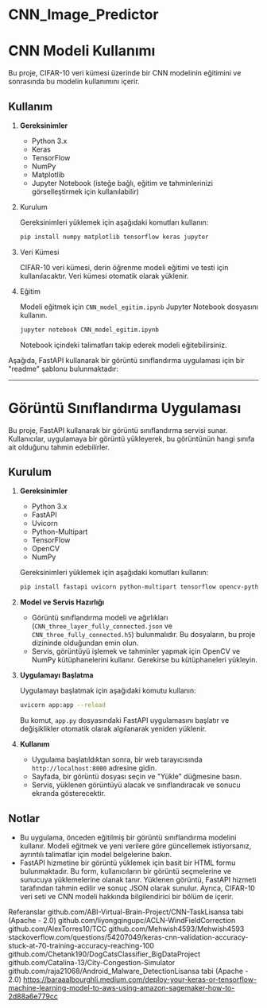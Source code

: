 # CNN_Image_Predictor

# CNN Modeli Kullanımı

Bu proje, CIFAR-10 veri kümesi üzerinde bir CNN modelinin eğitimini ve sonrasında bu modelin kullanımını içerir.

## Kullanım

1. **Gereksinimler**

   - Python 3.x
   - Keras
   - TensorFlow
   - NumPy
   - Matplotlib
   - Jupyter Notebook (isteğe bağlı, eğitim ve tahminlerinizi görselleştirmek için kullanılabilir)

2. Kurulum

   Gereksinimleri yüklemek için aşağıdaki komutları kullanın:

   ```bash
   pip install numpy matplotlib tensorflow keras jupyter
   ```

3. Veri Kümesi

   CIFAR-10 veri kümesi, derin öğrenme modeli eğitimi ve testi için kullanılacaktır. Veri kümesi otomatik olarak yüklenir.

4. Eğitim

   Modeli eğitmek için `CNN_model_egitim.ipynb` Jupyter Notebook dosyasını kullanın.

   ```bash
   jupyter notebook CNN_model_egitim.ipynb
   ```

   Notebook içindeki talimatları takip ederek modeli eğitebilirsiniz.


Aşağıda, FastAPI kullanarak bir görüntü sınıflandırma uygulaması için bir "readme" şablonu bulunmaktadır:

---

# Görüntü Sınıflandırma Uygulaması

Bu proje, FastAPI kullanarak bir görüntü sınıflandırma servisi sunar. Kullanıcılar, uygulamaya bir görüntü yükleyerek, bu görüntünün hangi sınıfa ait olduğunu tahmin edebilirler.

## Kurulum

1. **Gereksinimler**

   - Python 3.x
   - FastAPI
   - Uvicorn
   - Python-Multipart
   - TensorFlow
   - OpenCV
   - NumPy

   Gereksinimleri yüklemek için aşağıdaki komutları kullanın:

   ```bash
   pip install fastapi uvicorn python-multipart tensorflow opencv-python-headless numpy
   ```

2. **Model ve Servis Hazırlığı**

   - Görüntü sınıflandırma modeli ve ağırlıkları (`CNN_three_layer_fully_connected.json` ve `CNN_three_fully_connected.h5`) bulunmalıdır. Bu dosyaların, bu proje dizininde olduğundan emin olun.
   - Servis, görüntüyü işlemek ve tahminler yapmak için OpenCV ve NumPy kütüphanelerini kullanır. Gerekirse bu kütüphaneleri yükleyin.

3. **Uygulamayı Başlatma**

   Uygulamayı başlatmak için aşağıdaki komutu kullanın:

   ```bash
   uvicorn app:app --reload
   ```

   Bu komut, `app.py` dosyasındaki FastAPI uygulamasını başlatır ve değişiklikler otomatik olarak algılanarak yeniden yüklenir.

4. **Kullanım**

   - Uygulama başlatıldıktan sonra, bir web tarayıcısında `http://localhost:8000` adresine gidin.
   - Sayfada, bir görüntü dosyası seçin ve "Yükle" düğmesine basın.
   - Servis, yüklenen görüntüyü alacak ve sınıflandıracak ve sonucu ekranda gösterecektir.

## Notlar
- Bu uygulama, önceden eğitilmiş bir görüntü sınıflandırma modelini kullanır. Modeli eğitmek ve yeni verilere göre güncellemek istiyorsanız, ayrıntılı talimatlar için model belgelerine bakın.
- FastAPI hizmetine bir görüntü yüklemek için basit bir HTML formu bulunmaktadır. Bu form, kullanıcıların bir görüntü seçmelerine ve sunucuya yüklemelerine olanak tanır. Yüklenen görüntü, FastAPI hizmeti tarafından tahmin edilir ve sonuç JSON olarak sunulur. Ayrıca, CIFAR-10 veri seti ve CNN modeli hakkında bilgilendirici bir bölüm de içerir.
  
Referanslar
github.com/ABI-Virtual-Brain-Project/CNN-TaskLisansa tabi (Apache - 2.0)
github.com/liyongqingupc/ACLN-WindFieldCorrection
github.com/AlexTorres10/TCC
github.com/Mehwish4593/Mehwish4593
stackoverflow.com/questions/54207049/keras-cnn-validation-accuracy-stuck-at-70-training-accuracy-reaching-100
github.com/Chetank190/DogCatsClassifier_BigDataProject
github.com/Catalina-13/City-Congestion-Simulator
github.com/raja21068/Android_Malware_DetectionLisansa tabi (Apache - 2.0)
https://baraaalbourghli.medium.com/deploy-your-keras-or-tensorflow-machine-learning-model-to-aws-using-amazon-sagemaker-how-to-2d88a6e779cc
